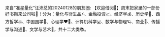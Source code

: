 来自“准星量化”汪沛总的20240128的朋友圈:
【欢迎借阅📖】周末把家里的一部份好书搬来公司啦💪！分为：量化与衍生品⚡️、金融投资📈、经济学💰、历史学🐎、西方哲学⚖️、中国国学🍵、心理学❤️‍🔥、计算机科学💻、数学与物理🪐、商业🧮、传播学与沟通📱、文学与艺术🎨，共十二大类📚。